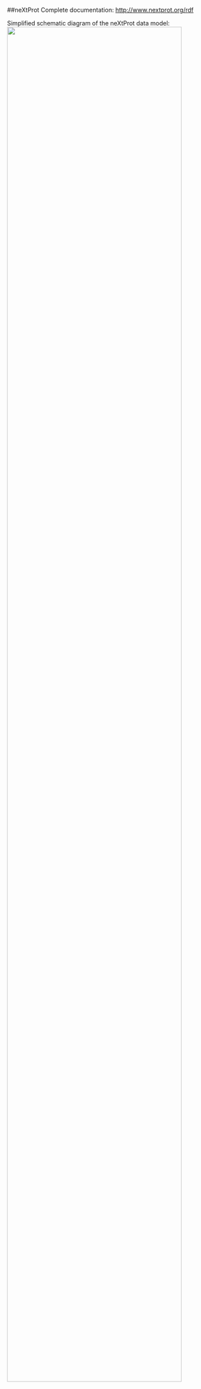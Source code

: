 ##neXtProt
Complete documentation: http://www.nextprot.org/rdf

Simplified schematic diagram of the neXtProt data model:
<a href="https://raw.githubusercontent.com/calipho-sib/nextprot-docs/master/pages/assets/rdf-model-v2.png" target="_blank"><img width="90%" src="https://raw.githubusercontent.com/calipho-sib/nextprot-docs/master/pages/assets/rdf-model-v2.png"/></a>

